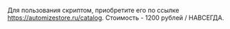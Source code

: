 Для пользования скриптом, приобретите его по ссылке https://automizestore.ru/catalog. Стоимость - 1200 рублей / НАВСЕГДА.
